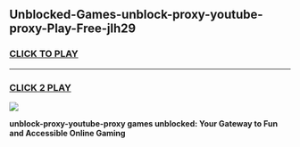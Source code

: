
## Unblocked-Games-unblock-proxy-youtube-proxy-Play-Free-jlh29
<h3>
<a href="https://premium76.site?title=unblock-proxy-youtube-proxy&ref=23A">CLICK TO PLAY</a></h3>
<hr>

<h3>
<a href="https://premium76.site?title=unblock-proxy-youtube-proxy&ref=23A">CLICK 2 PLAY</a>
  
</h3>

<a href="https://premium76.site?title=unblock-proxy-youtube-proxy&ref=23A"><img src="https://clearcache.store/games.png"></a>


**unblock-proxy-youtube-proxy games unblocked: Your Gateway to Fun and Accessible Online Gaming**
